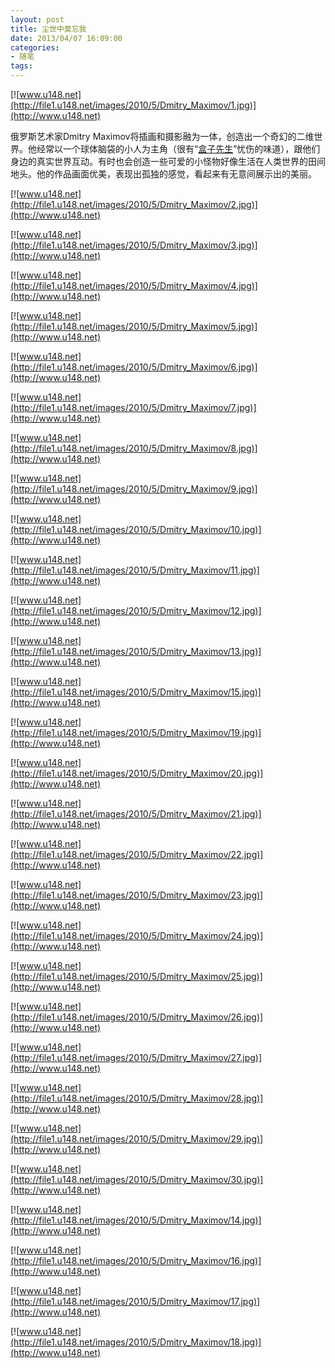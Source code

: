```yaml
---
layout: post
title: 尘世中莫忘我
date: 2013/04/07 16:09:00
categories: 
- 随笔
tags: 
---
```


[![www.u148.net](http://file1.u148.net/images/2010/5/Dmitry_Maximov/1.jpg)](http://www.u148.net)

俄罗斯艺术家Dmitry Maximov将插画和摄影融为一体，创造出一个奇幻的二维世界。他经常以一个球体脑袋的小人为主角（很有“[盒子先生](http://www.u148.net/article/13882.html)”忧伤的味道），跟他们身边的真实世界互动。有时也会创造一些可爱的小怪物好像生活在人类世界的田间地头。他的作品画面优美，表现出孤独的感觉，看起来有无意间展示出的美丽。

[![www.u148.net](http://file1.u148.net/images/2010/5/Dmitry_Maximov/2.jpg)](http://www.u148.net)

[![www.u148.net](http://file1.u148.net/images/2010/5/Dmitry_Maximov/3.jpg)](http://www.u148.net)

[![www.u148.net](http://file1.u148.net/images/2010/5/Dmitry_Maximov/4.jpg)](http://www.u148.net)

[![www.u148.net](http://file1.u148.net/images/2010/5/Dmitry_Maximov/5.jpg)](http://www.u148.net)

[![www.u148.net](http://file1.u148.net/images/2010/5/Dmitry_Maximov/6.jpg)](http://www.u148.net)

[![www.u148.net](http://file1.u148.net/images/2010/5/Dmitry_Maximov/7.jpg)](http://www.u148.net)

[![www.u148.net](http://file1.u148.net/images/2010/5/Dmitry_Maximov/8.jpg)](http://www.u148.net)

[![www.u148.net](http://file1.u148.net/images/2010/5/Dmitry_Maximov/9.jpg)](http://www.u148.net)

[![www.u148.net](http://file1.u148.net/images/2010/5/Dmitry_Maximov/10.jpg)](http://www.u148.net)

[![www.u148.net](http://file1.u148.net/images/2010/5/Dmitry_Maximov/11.jpg)](http://www.u148.net)

[![www.u148.net](http://file1.u148.net/images/2010/5/Dmitry_Maximov/12.jpg)](http://www.u148.net)

[![www.u148.net](http://file1.u148.net/images/2010/5/Dmitry_Maximov/13.jpg)](http://www.u148.net)

[![www.u148.net](http://file1.u148.net/images/2010/5/Dmitry_Maximov/15.jpg)](http://www.u148.net)

[![www.u148.net](http://file1.u148.net/images/2010/5/Dmitry_Maximov/19.jpg)](http://www.u148.net)

[![www.u148.net](http://file1.u148.net/images/2010/5/Dmitry_Maximov/20.jpg)](http://www.u148.net)

[![www.u148.net](http://file1.u148.net/images/2010/5/Dmitry_Maximov/21.jpg)](http://www.u148.net)

[![www.u148.net](http://file1.u148.net/images/2010/5/Dmitry_Maximov/22.jpg)](http://www.u148.net)

[![www.u148.net](http://file1.u148.net/images/2010/5/Dmitry_Maximov/23.jpg)](http://www.u148.net)

[![www.u148.net](http://file1.u148.net/images/2010/5/Dmitry_Maximov/24.jpg)](http://www.u148.net)

[![www.u148.net](http://file1.u148.net/images/2010/5/Dmitry_Maximov/25.jpg)](http://www.u148.net)

[![www.u148.net](http://file1.u148.net/images/2010/5/Dmitry_Maximov/26.jpg)](http://www.u148.net)

[![www.u148.net](http://file1.u148.net/images/2010/5/Dmitry_Maximov/27.jpg)](http://www.u148.net)

[![www.u148.net](http://file1.u148.net/images/2010/5/Dmitry_Maximov/28.jpg)](http://www.u148.net)

[![www.u148.net](http://file1.u148.net/images/2010/5/Dmitry_Maximov/29.jpg)](http://www.u148.net)

[![www.u148.net](http://file1.u148.net/images/2010/5/Dmitry_Maximov/30.jpg)](http://www.u148.net)

[![www.u148.net](http://file1.u148.net/images/2010/5/Dmitry_Maximov/14.jpg)](http://www.u148.net)

[![www.u148.net](http://file1.u148.net/images/2010/5/Dmitry_Maximov/16.jpg)](http://www.u148.net)

[![www.u148.net](http://file1.u148.net/images/2010/5/Dmitry_Maximov/17.jpg)](http://www.u148.net)

[![www.u148.net](http://file1.u148.net/images/2010/5/Dmitry_Maximov/18.jpg)](http://www.u148.net)

